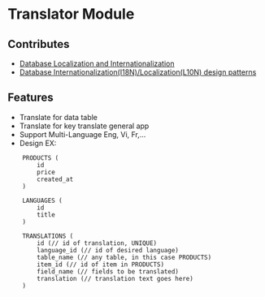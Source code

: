 # Translator Module

## Contributes 

* [Database Localization and Internationalization](https://www.soluling.com/Help/Database/Index.htm)
* [Database Internationalization(I18N)/Localization(L10N) design patterns](https://medium.com/walkin/database-internationalization-i18n-localization-l10n-design-patterns-94ff372375c6)

## Features

- Translate for data table
- Translate for key translate general app
- Support Multi-Language Eng, Vi, Fr,...
- Design EX:

```
	PRODUCTS (
		id
		price
		created_at
	)

	LANGUAGES (
		id
		title
	)

	TRANSLATIONS (
		id (// id of translation, UNIQUE)
		language_id (// id of desired language)
		table_name (// any table, in this case PRODUCTS)
		item_id (// id of item in PRODUCTS)
		field_name (// fields to be translated)
		translation (// translation text goes here)
	)

```
